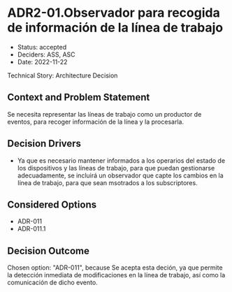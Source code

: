 # ADR2-01.Observador para recogida de información de la línea de trabajo

* Status: accepted
* Deciders: ASS, ASC
* Date: 2022-11-22

Technical Story: Architecture Decision

## Context and Problem Statement

Se necesita representar las líneas de trabajo como un productor de eventos, para recoger información de la línea y la procesarla.

## Decision Drivers

* Ya que es necesario mantener informados a los operarios del estado de los dispositivos y las líneas de trabajo, para que puedan gestionarse adecuadamente, se incluirá un observador que capte los cambios en la línea de trabajo, para que sean msotrados a los subscriptores.

## Considered Options

* ADR-011
* ADR-011.1

## Decision Outcome

Chosen option: "ADR-011", because Se acepta esta deción, ya que permite la detección inmediata de modificaciones en la línea de trabajo, así como la comunicación de dicho evento.
